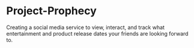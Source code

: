 # Project-Prophecy
Creating a social media service to view, interact, and track what entertainment and product release dates your friends are looking forward to.
